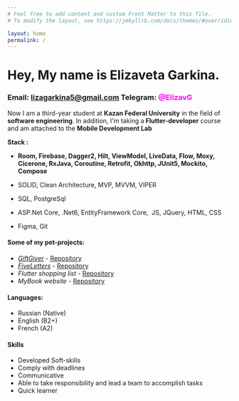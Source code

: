 ```yaml
---
# Feel free to add content and custom Front Matter to this file.
# To modify the layout, see https://jekyllrb.com/docs/themes/#overriding-theme-defaults

layout: home
permalink: /
---
```

<h1>Hey, My name is Elizaveta Garkina.</h1>
<h3>Email: <strong><a href="mailto:lizagarkina5@gmail.com">lizagarkina5@gmail.com</a> </strong><strong>Telegram:</strong> <span style="color: #ff00ff;"><strong>@ElizavG</strong></span></h3>
<p>Now I am a third-year student at <strong>Kazan Federal University</strong> in the field of <strong>software engineering</strong>. In addition, I'm taking a<strong> Flutter-developer</strong> course and am attached to the <strong>Mobile Development Lab</strong></p>
<p><strong>Stack :</strong></p>
<ul>
<li>
<p><strong>Room, Firebase, Dagger2, Hilt, ViewModel, LiveData, Flow, Moxy, Cicerone, RxJava, Coroutine, Retrofit, Okhttp, JUnit5, Mockito, Compose</strong></p>
</li>
<li>
<p><span style="font-weight: 400;">SOLID, Clean Architecture, MVP, MVVM, VIPER</span></p>
</li>
<li>
<p><span style="font-weight: 400;">SQL, PostgreSql</span></p>
</li>
<li>
<p><span style="font-weight: 400;">ASP.Net Core, .Net6, EntityFramework Core,&nbsp; JS, JQuery, HTML, CSS</span></p>
</li>
<li>
<p><span style="font-weight: 400;">Figma, Git</span></p>
</li>
</ul>
<h4><strong>Some of my pet-projects:</strong></h4>
<ul>
<li><a href="/giftGiver"><em>GiftGiver</em></a> - <a href="https://github.com/Elizav555/GiftGiver">Repository</a></li>
<li><a href="/fiveLetters"><em>FiveLetters</em></a> - <a href="https://github.com/Elizav555/FiveLetters">Repository</a></li>
<li><em>Flutter shopping list</em> - <a href="https://github.com/Elizav555/Firebase">Repository</a></li>
<li><em>MyBook website</em> - <a href="https://github.com/Elizav555/MyBook">Repository</a></li>
</ul>
<h4><strong>Languages:</strong></h4>
<ul>
<li>Russian (Native)</li>
<li>English (B2+)</li>
<li>French (A2)</li>
</ul>
<h4><strong>Skills</strong></h4>
<ul>
<li>Developed Soft-skills</li>
<li>Comply with deadlines</li>
<li>Communicative</li>
<li>Able to take responsibility and lead a team to accomplish tasks</li>
<li>Quick learner</li>
</ul>